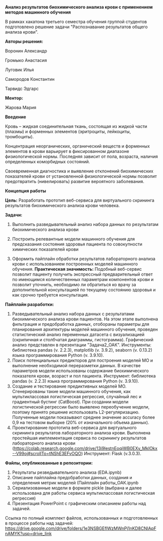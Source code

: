 **Анализ результатов биохимического анализа крови с применением методов машинного обучения**

В рамках хакатона третьего семестра обучения группой студентов подготовлено решение задачи "Распознавание результатов общего анализа крови".

**Авторы решения:**

Воронин Александр

Громыко Анастасия

Луговик Илья

Самородов Константин

Тарвидс Эдгарс

**Ментор:**

Жарова Мария


**Введение**

Кровь – жидкая соединительная ткань, состоящая из жидкой части (плазмы) и форменных элементов (эритроциты, лейкоциты, тромбоциты).

Концентрация неорганических, органический веществ и форменных элементов в крови варьирует в фиксированном диапазоне физиологической нормы. Последняя зависит от пола, возраста, наличия определенных коморбидных состояний.

Своевременная диагностика и выявление отклонений биохимических показателей крови от установленной физиологической нормы позволит предотвратить (нивелировать) развитие вероятного заболевания.

**Концепция работы**

**Цель:** Разработать прототип веб-сервиса для виртуального скрининга результатов биохимического анализа крови человека.

**Задачи:**

1. Выполнить разведывательный анализ набора данных по результатам биохимического анализа крови
  
3. Построить релевантные модели машинного обучения для предсказания состояния здоровья пациента по совокупности химических показателей крови
 
5. Оформить пайплайн обработки результатов лабораторного анализа крови с использованием построенных моделей машинного обучения.
**Практическая значимость:**
Подобный веб-сервис позволит пациенту получить экспрессный предварительный ответ по имеющимся количественных параметрам компонентов крови и позволит уточнить, необходимо ли обратиться ко врачу за дополнительной консультацией по текущему состоянию здоровья и как срочно требуется консультация.

**Пайплайн разработки:**

1. Разведывательный анализ набора данных с результатами биохимического анализа крови пациентов. На этом этапе выполнена фильтрация и предобработка данных, отобораны параметры для планирования архитектуры моделей машинного обучения, проведен статистический анализ переменных датасета с визуализацией (скрипичная и столбчатая диаграммы, гистограмма). Графический анализ представлен в презентации "Задача2_ОАК".
Инструменты: библиотека pandas (v. 2.2.3), matplotlib (v. 3.9.2), seaborn (v. 0.13.2) языка программирования Python (v. 3.9.10).
2. Поиск потенциальных предикторов для построения моделей МО и выполнение необходимой переразметки данных. В качестве параметров модели использованы содержание биохимического показателя крови, возраст и пол пациента.
Инструмент: библиотека pandas (v. 2.2.3) языка программирования Python (v. 3.9.10).
3. Создание и тестирование предиктивных моделей МО.  Сгенерированы такие модели машинного обучения, как мультиклассовая логистическая регрессия, случайный лес и градиентный бустинг (CatBoost).
При создании модели логистической регрессии было выявлено переобучение модели, поэтому принято решение использовать L2-регуляризацию.
Полученные модели показывают среднее значение accuracy более 0,9 на тестовом выборке (20% от изначального объема данных).
4. Проектирование прототипа веб-сервиса для виртуального скрининга результатов лабораторного анализа крови. Выполнена простейшая имплементация сервиса по скринингу результатов лабораторного анализа крови (https://colab.research.google.com/drive/13i9lestnEoqiWB0EXv_MkIOkx--V99oj#scrollTo=tNShE3EFvOQO)
Инструмент: Flask (v.3.0.3).

**Файлы, опубликованные в репозитории:**

1. Результаты резведывательного анализа (EDA.ipynb)
2. Описание пайплайна предобработки данных, создания и определения метрик моделей (Пайплайн работы_ОАК.ipynb
3. Сериализованные модели в формате pickle (выбрана и далее использована для работы сервиса мультиклассовая логистическая регрессия)
4. Презентация PowerPoint с графическим описанием работы над задачей.

Ссылка по полный комплект файлов, использованных и подготовленных в процессе работы над задачей:
https://drive.google.com/drive/folders/1e3NSBGEflWzMWnPj1nKD8CNIApFnAMYK?usp=drive_link

 












